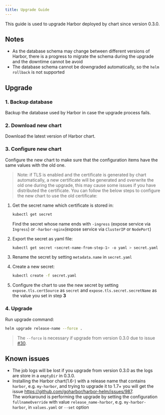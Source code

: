 ```yaml
---
title: Upgrade Guide
---
```


This guide is used to upgrade Harbor deployed by chart since version 0.3.0.

## Notes

- As the database schema may change between different versions of Harbor, there is a progress to migrate the schema during the upgrade and the downtime cannot be avoid
- The database schema cannot be downgraded automatically, so the `helm rollback` is not supported

## Upgrade

### 1. Backup database

Backup the database used by Harbor in case the upgrade process fails.

### 2. Download new chart

Download the latest version of Harbor chart.

### 3. Configure new chart

Configure the new chart to make sure that the configuration items have the same values with the old one.

> Note: if TLS is enabled and the certificate is generated by chart automatically, a new certificate will be generated and overwrite the old one during the upgrade, this may cause some issues if you have distributed the certificate. You can follow the below steps to configure the new chart to use the old certificate:

1) Get the secret name which certificate is stored in:

    ```bash
    kubectl get secret
    ```

    Find the secret whose name ends with `-ingress` (expose service via `Ingress`) or `-harbor-nginx`(expose service via `ClusterIP` or `NodePort`)

2) Export the secret as yaml file:


    ```bash
    kubectl get secret <secret-name-from-step-1> -o yaml > secret.yaml
    ```



3) Rename the secret by setting `metadata.name` in `secret.yaml`

4) Create a new secret:

    ```bash
    kubectl create -f secret.yaml
    ```

5) Configure the chart to use the new secret by setting `expose.tls.certSource` as `secret` and `expose.tls.secret.secretName` as the value you set in step **3**

### 4. Upgrade

Run upgrade command:

```bash
helm upgrade release-name --force .
```

> The `--force` is necessary if upgrade from version 0.3.0 due to issue [#30](https://github.com/goharbor/harbor-helm/issues/30).

## Known issues

- The job logs will be lost if you upgrade from version 0.3.0 as the logs are store in a `emptyDir` in 0.3.0.
- Installing the Harbor chart(1.6-) with a release name that contains `harbor`, e.g. `my-harbor`, and trying to upgrade it to 1.7+ you will get the issue https://github.com/goharbor/harbor-helm/issues/987.  
  The workaround is performing the upgrade by setting the configuration `fullnameOverride` with value `release_name-harbor`, e.g. `my-harbor-harbor`, in `values.yaml` or `--set` option